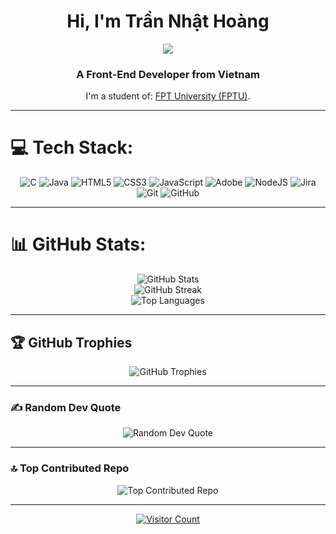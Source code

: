 <h1 align="center">Hi, I'm Trần Nhật Hoàng</h1>
<p align="center"><img src="https://img.icons8.com/color/48/000000/vietnam-circular.png"/></p>
<h3 align="center">A Front-End Developer from Vietnam</h3>
<p align="center">I'm a student of: <a href="https://university.fpt.edu.vn/">FPT University (FPTU)</a>.</p>

---

# 💻 Tech Stack:
<p align="center">
  <img src="https://img.shields.io/badge/c-%2300599C.svg?style=plastic&logo=c&logoColor=white" alt="C" />
  <img src="https://img.shields.io/badge/java-%23ED8B00.svg?style=plastic&logo=openjdk&logoColor=white" alt="Java" />
  <img src="https://img.shields.io/badge/html5-%23E34F26.svg?style=plastic&logo=html5&logoColor=white" alt="HTML5" />
  <img src="https://img.shields.io/badge/css3-%231572B6.svg?style=plastic&logo=css3&logoColor=white" alt="CSS3" />
  <img src="https://img.shields.io/badge/javascript-%23323330.svg?style=plastic&logo=javascript&logoColor=%23F7DF1E" alt="JavaScript" />
  <img src="https://img.shields.io/badge/adobe-%23FF0000.svg?style=plastic&logo=adobe&logoColor=white" alt="Adobe" />
  <img src="https://img.shields.io/badge/node.js-6DA55F?style=plastic&logo=node.js&logoColor=white" alt="NodeJS" />
  <img src="https://img.shields.io/badge/jira-%230A0FFF.svg?style=plastic&logo=jira&logoColor=white" alt="Jira" />
  <img src="https://img.shields.io/badge/git-%23F05033.svg?style=plastic&logo=git&logoColor=white" alt="Git" />
  <img src="https://img.shields.io/badge/github-%23121011.svg?style=plastic&logo=github&logoColor=white" alt="GitHub" />
</p>

---

# 📊 GitHub Stats:
<p align="center">
  <img src="https://github-readme-stats.vercel.app/api?username=HoangTranNhat&theme=dark&hide_border=false&include_all_commits=false&count_private=false" alt="GitHub Stats" />
  <br/>
  <img src="https://github-readme-streak-stats.herokuapp.com/?user=HoangTranNhat&theme=dark&hide_border=false" alt="GitHub Streak" />
  <br/>
  <img src="https://github-readme-stats.vercel.app/api/top-langs/?username=HoangTranNhat&theme=dark&hide_border=false&include_all_commits=false&count_private=false&layout=compact" alt="Top Languages" />
</p>

---

## 🏆 GitHub Trophies
<p align="center">
  <img src="https://github-profile-trophy.vercel.app/?username=HoangTranNhat&theme=radical&no-frame=false&no-bg=true&margin-w=4" alt="GitHub Trophies" />
</p>

---

### ✍️ Random Dev Quote
<p align="center">
  <img src="https://quotes-github-readme.vercel.app/api?type=vertical&theme=radical" alt="Random Dev Quote" />
</p>

---

### 🔝 Top Contributed Repo
<p align="center">
  <img src="https://github-contributor-stats.vercel.app/api?username=HoangTranNhat&limit=5&theme=dark&combine_all_yearly_contributions=true" alt="Top Contributed Repo" />
</p>

---

<p align="center">
  <a href="https://visitcount.itsvg.in">
    <img src="https://visitcount.itsvg.in/api?id=HoangTranNhat&icon=0&color=0" alt="Visitor Count" />
  </a>
</p>
